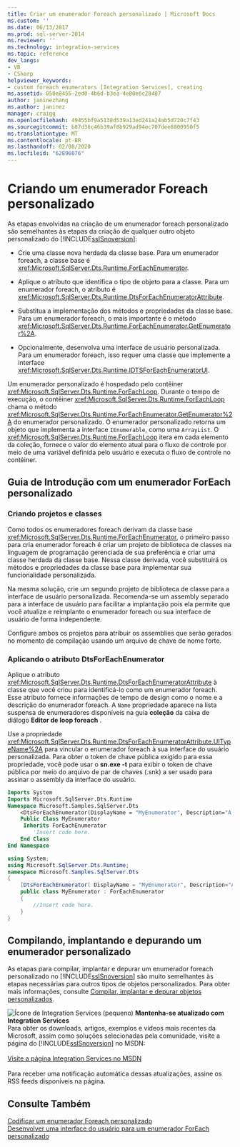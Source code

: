 ```yaml
---
title: Criar um enumerador Foreach personalizado | Microsoft Docs
ms.custom: ''
ms.date: 06/13/2017
ms.prod: sql-server-2014
ms.reviewer: ''
ms.technology: integration-services
ms.topic: reference
dev_langs:
- VB
- CSharp
helpviewer_keywords:
- custom foreach enumerators [Integration Services], creating
ms.assetid: 050e8455-2ed0-4b6d-b3ea-4e80e6c28487
author: janinezhang
ms.author: janinez
manager: craigg
ms.openlocfilehash: 49455bf9a5138d539a13ed241a24ab5d720c7f43
ms.sourcegitcommit: b87d36c46b39af8b929ad94ec707dee8800950f5
ms.translationtype: MT
ms.contentlocale: pt-BR
ms.lasthandoff: 02/08/2020
ms.locfileid: "62896076"
---
```

# <a name="creating-a-custom-foreach-enumerator"></a>Criando um enumerador Foreach personalizado
  As etapas envolvidas na criação de um enumerador foreach personalizado são semelhantes às etapas da criação de qualquer outro objeto personalizado do [!INCLUDE[ssISnoversion](../../../includes/ssisnoversion-md.md)]:  
  
-   Crie uma classe nova herdada da classe base. Para um enumerador foreach, a classe base é <xref:Microsoft.SqlServer.Dts.Runtime.ForEachEnumerator>.  
  
-   Aplique o atributo que identifica o tipo de objeto para a classe. Para um enumerador foreach, o atributo é <xref:Microsoft.SqlServer.Dts.Runtime.DtsForEachEnumeratorAttribute>.  
  
-   Substitua a implementação dos métodos e propriedades da classe base. Para um enumerador foreach, o mais importante é o método <xref:Microsoft.SqlServer.Dts.Runtime.ForEachEnumerator.GetEnumerator%2A>.  
  
-   Opcionalmente, desenvolva uma interface de usuário personalizada. Para um enumerador foreach, isso requer uma classe que implemente a interface <xref:Microsoft.SqlServer.Dts.Runtime.IDTSForEachEnumeratorUI>.  
  
 Um enumerador personalizado é hospedado pelo contêiner <xref:Microsoft.SqlServer.Dts.Runtime.ForEachLoop>. Durante o tempo de execução, o contêiner <xref:Microsoft.SqlServer.Dts.Runtime.ForEachLoop> chama o método <xref:Microsoft.SqlServer.Dts.Runtime.ForEachEnumerator.GetEnumerator%2A> do enumerador personalizado. O enumerador personalizado retorna um objeto que implementa a interface `IEnumerable`, como uma `ArrayList`. O <xref:Microsoft.SqlServer.Dts.Runtime.ForEachLoop> itera em cada elemento da coleção, fornece o valor do elemento atual para o fluxo de controle por meio de uma variável definida pelo usuário e executa o fluxo de controle no contêiner.  
  
## <a name="getting-started-with-a-custom-foreach-enumerator"></a>Guia de Introdução com um enumerador ForEach personalizado  
  
### <a name="creating-projects-and-classes"></a>Criando projetos e classes  
 Como todos os enumeradores foreach derivam da classe base <xref:Microsoft.SqlServer.Dts.Runtime.ForEachEnumerator>, o primeiro passo para cria enumerador foreach é criar um projeto de biblioteca de classes na linguagem de programação gerenciada de sua preferência e criar uma classe herdada da classe base. Nessa classe derivada, você substituirá os métodos e propriedades da classe base para implementar sua funcionalidade personalizada.  
  
 Na mesma solução, crie um segundo projeto de biblioteca de classe para a interface de usuário personalizada. Recomenda-se um assembly separado para a interface de usuário para facilitar a implantação pois ela permite que você atualize e reimplante o enumerador foreach ou sua interface de usuário de forma independente.  
  
 Configure ambos os projetos para atribuir os assemblies que serão gerados no momento de compilação usando um arquivo de chave de nome forte.  
  
### <a name="applying-the-dtsforeachenumerator-attribute"></a>Aplicando o atributo DtsForEachEnumerator  
 Aplique o atributo <xref:Microsoft.SqlServer.Dts.Runtime.DtsForEachEnumeratorAttribute> à classe que você criou para identificá-lo como um enumerador foreach. Esse atributo fornece informações de tempo de design como o nome e a descrição do enumerador foreach. A `Name` propriedade aparece na lista suspensa de enumeradores disponíveis na guia **coleção** da caixa de diálogo **Editor de loop foreach** .  
  
 Use a propriedade <xref:Microsoft.SqlServer.Dts.Runtime.DtsForEachEnumeratorAttribute.UITypeName%2A> para vincular o enumerador foreach à sua interface do usuário personalizada. Para obter o token de chave pública exigido para essa propriedade, você pode usar o **sn.exe -t** para exibir o token de chave pública por meio do arquivo de par de chaves (.snk) a ser usado para assinar o assembly da interface do usuário.  
  
```vb  
Imports System  
Imports Microsoft.SqlServer.Dts.Runtime  
Namespace Microsoft.Samples.SqlServer.Dts  
    <DtsForEachEnumerator(DisplayName = "MyEnumerator", Description="A sample custom enumerator", UITypeName="FullyQualifiedTypeName,AssemblyName,Version=1.00.000.00,Culture=Neutral,PublicKeyToken=<publickeytoken>")> _   
    Public Class MyEnumerator  
     Inherits ForEachEnumerator  
        'Insert code here.  
    End Class  
End Namespace  
```  
  
```csharp  
using System;  
using Microsoft.SqlServer.Dts.Runtime;  
namespace Microsoft.Samples.SqlServer.Dts  
{  
    [DtsForEachEnumerator( DisplayName = "MyEnumerator", Description="A sample custom enumerator", UITypeName="FullyQualifiedTypeName,AssemblyName,Version=1.00.000.00,Culture=Neutral,PublicKeyToken=<publickeytoken>")]  
    public class MyEnumerator : ForEachEnumerator  
    {  
        //Insert code here.  
    }  
}  
```  
  
## <a name="building-deploying-and-debugging-a-custom-enumerator"></a>Compilando, implantando e depurando um enumerador personalizado  
 As etapas para compilar, implantar e depurar um enumerador foreach personalizado no [!INCLUDE[ssISnoversion](../../../includes/ssisnoversion-md.md)] são muito semelhantes às etapas necessárias para outros tipos de objetos personalizados. Para obter mais informações, consulte [Compilar, implantar e depurar objetos personalizados](../building-deploying-and-debugging-custom-objects.md).  
  
![Ícone de Integration Services (pequeno)](../../media/dts-16.gif "Ícone do Integration Services (pequeno)")  **Mantenha-se atualizado com Integration Services**<br /> Para obter os downloads, artigos, exemplos e vídeos mais recentes da Microsoft, assim como soluções selecionadas pela comunidade, visite a página do [!INCLUDE[ssISnoversion](../../../includes/ssisnoversion-md.md)] no MSDN:<br /><br /> [Visite a página Integration Services no MSDN](https://go.microsoft.com/fwlink/?LinkId=136655)<br /><br /> Para receber uma notificação automática dessas atualizações, assine os RSS feeds disponíveis na página.  
  
## <a name="see-also"></a>Consulte Também  
 [Codificar um enumerador Foreach personalizado](coding-a-custom-foreach-enumerator.md)   
 [Desenvolver uma interface do usuário para um enumerador ForEach personalizado](developing-a-user-interface-for-a-custom-foreach-enumerator.md)  
  
  
